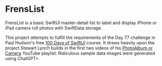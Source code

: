 # FrensList
FrensList is a basic SwiftUI master-detail list to label and display iPhone or iPad camera roll photos with SwiftData storage.

This project attempts to fulfill the requirements of the Day 77 challenge in Paul Hudson's free [100 Days of SwiftUI](https://www.hackingwithswift.com/100/swiftui) course. It draws heavily upon the project Stewart Lynch builds in the first two videos of his [PhotoAlbum or Camera](https://youtube.com/playlist?list=PLBn01m5Vbs4DLU9Yiff2V8oyslCdB-pnj&si=xZI4GoDlqiuiqyJr) YouTube playlist. Ridiculous sample data images were generated using ChatGPT+.
